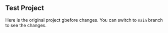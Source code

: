 ## Test Project



Here is the original project gbefore changes. You can switch to `main` branch to see the changes.

